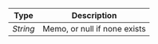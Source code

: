 |   Type   |         Description          |
| :------: | :--------------------------: |
| *String* | Memo, or null if none exists |
